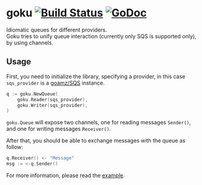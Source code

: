 goku [![Build Status](https://travis-ci.org/gchaincl/goku.svg?branch=master)](https://travis-ci.org/gchaincl/goku) [![GoDoc](https://godoc.org/github.com/gchaincl/goku?status.svg)](https://godoc.org/github.com/gchaincl/goku)
===

Idiomatic queues for different providers.  
Goku tries to unify queue interaction (currently only SQS is supported only),
by using channels.

Usage
---

First, you need to initialize the library, specifying a provider, in this case
`sqs_provider` is a [goamz/SQS](http://godoc.org/github.com/crowdmob/goamz/sqs) instance.

```go
q := goku.NewQueue(
	goku.Reader(sqs_provider),
	goku.Writer(sqs_provider),
)
```

`goku.Queue` will expose two channels, one for reading messages `Sender()`,
and one for writing messages `Receiver()`.

After that, you should be able to exchange messages with the queue as follow:
```go
q.Receiver() <- "Message"
msg := <-q.Sender()
```

For more information, please read the [example](https://github.com/gchaincl/goku/blob/master/examples/sqs/sqs.go).

